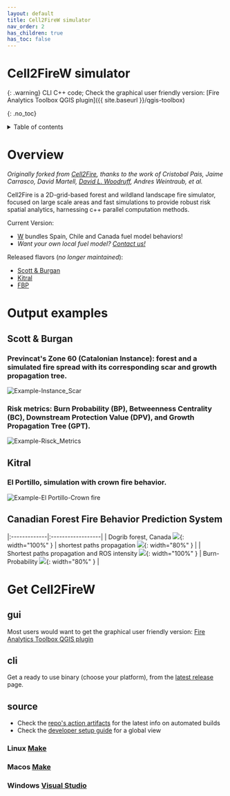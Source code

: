 ```yaml
---
layout: default
title: Cell2FireW simulator
nav_order: 2
has_children: true
has_toc: false
---
```

<h1>
Cell2FireW simulator
</h1>

{: .warning}
CLI C++ code; Check the graphical user friendly version: [Fire Analytics Toolbox QGIS plugin]({{ site.baseurl }}/qgis-toolbox)

{: .no_toc}
<details closed markdown="block">
  <summary>
    Table of contents
  </summary>
  {: .text-delta }
1. TOC
{:toc}
</details>

# Overview

_Originally forked from [Cell2Fire](https://github.com/cell2fire/Cell2Fire), thanks to the work of Cristobal Pais, Jaime Carrasco, David Martell, [David L. Woodruff](https://github.com/DLWoodruff), Andres Weintraub, et al._

Cell2Fire is a 2D-grid-based forest and wildland landscape fire simulator, focused on large scale areas and fast simulations to provide robust risk spatial analytics, harnessing c++ parallel computation methods.

Current Version:
- [W](https://github.com/fire2a/c2f-w) bundles Spain, Chile and Canada fuel model behaviors!
- _Want your own local fuel model? [Contact us!](getting-help/#how-to-reach-us)_

Released flavors (*no longer maintained*):
- [Scott & Burgan](https://github.com/fire2a/C2FSB)
- [Kitral](https://github.com/fire2a/C2FK)
- [FBP](https://github.com/fire2a/C2FFBP)

# Output examples

## Scott & Burgan
### Previncat's Zone 60 (Catalonian Instance): forest and a simulated fire spread with its corresponding scar and growth propagation tree. 
![Example-Instance_Scar](img/c2fsb-example-scar.png)
### Risk metrics: Burn Probability (BP), Betweenness Centrality (BC), Downstream Protection Value (DPV), and Growth Propagation Tree (GPT). 
![Example-Risck_Metrics](img/c2fsb-example-metrics.png)

## Kitral
### El Portillo, simulation with crown fire behavior.
![Example-El Portillo-Crown fire](img/c2fk-El_portillo.png)

## Canadian Forest Fire Behavior Prediction System

|:-------------|:------------------|
| Dogrib forest, Canada ![](img/c2fFBP-Example4.png){: width="100%" } | shortest paths propagation ![](img/c2fFBP-Example1.png){: width="80%" } |
| Shortest paths propagation and ROS intensity ![](img/c2fFBP-Example2.png){: width="100%" } | Burn-Probability ![](img/c2fFBP-Example3.png){: width="80%" } |

# Get Cell2FireW
## gui
Most users would want to get the graphical user friendly version: [Fire Analytics Toolbox QGIS plugin](https://fire2a.github.io/docs/qgis-toolbox/)
## cli
Get a ready to use binary (choose your platform), from the [latest release](https://www.github.com/fire2a/C2F-W/releases/latest) page.
## source
- Check the [repo's action artifacts](https://github.com/fire2a/C2F-W/actions) for the latest info on automated builds
- Check the [developer setup guide](https://github.com/fire2a#developer-setup) for a global view
### Linux [Make](compile_linux.html)
### Macos [Make](compile_macos.html)
### Windows [Visual Studio](compile_windows.html)
